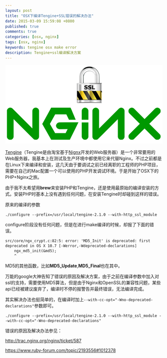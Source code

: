 ```yaml
---
layout: post
title: "OSX下编译Tengine+SSL错误的解决办法"
date: 2015-03-09 15:59:08 +0800
published: true
comments: true
categories: [osx, nginx]
tags: [osx, nginx]
keywords: tengine osx make error
description: Tengine+ssl编译解决方案
---
```

![Nginx+SSL](/images/blog/nginx-ssl.jpg)

[Tengine](http://tengine.taobao.org/)（Tengine是由淘宝基于[Nignx](http://nginx.org/)开发的Web服务器）是一个非常要用的Web服务器，我基本上在测试及生产环境中都使用它来代替Nginx。不过之前都是在Linux下来编译和安装，这几天由于要调试之前已经离职的工程师的PHP项目，需要在自己的Mac配置一个可以使用的PHP开发调试环境。于是开始了OSX下的PHP+Nginx之旅。

由于我不太希望用**brew**来安装PHP和Tengine，还是使用最原始的编译安装的方式。安装PHP时基本上没有遇到任何问题，在安装Tengine时却碰到这样的错误。

原来的编译的参数

```
./configure --prefix=/usr/local/tengine-2.1.0 --with-http_ssl_module
```

configure阶段没有任何问题，但是在进行make编译的时候，却报了下面的错误。

```
src/core/ngx_crypt.c:82:5: error: 'MD5_Init' is deprecated: first deprecated in OS X 10.7 [-Werror,-Wdeprecated-declarations]
    ngx_md5_init(&md5);
    ^
```

MD5的其他函数，比如**MD5_Update**,**MD5_Final**也在其中。

万能的google大神告知了错误的原因及解决方案，由于之前在编译参数中加入对ssl的支持，需要使用MD5算法，但是由于Nginx和OpenSSL的兼容性问题，某些api已经被建议废弃了，编译时不停的报警告并最终错误，无法编译完成。

其实解决办法也挺简单的，在编译时加上```--with-cc-opt="-Wno-deprecated-declarations"```参数即可。
```
./configure --prefix=/usr/local/tengine-2.1.0 --with-http_ssl_module --with-cc-opt="-Wno-deprecated-declarations"
```

错误的原因及解决办法参见：

http://trac.nginx.org/nginx/ticket/587

https://www.ruby-forum.com/topic/2193556#1012378
